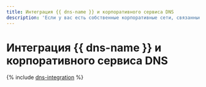 ```yaml
---
title: Интеграция {{ dns-name }} и корпоративного сервиса DNS
description: 'Если у вас есть собственные корпоративные сети, связанные с внутренними сетями в вашем облаке {{ yandex-cloud }} с помощью сервиса {{ interconnect-full-name }}, то можно интегрировать корпоративный DNS с {{ dns-name }}. Это позволит обращаться к ресурсам и сервисам по имени независимо от их расположения: в корпоративной или облачной сетях.'
---
```


# Интеграция {{ dns-name }} и корпоративного сервиса DNS

{% include [dns-integration](../../_tutorials/infrastructure/dns-integration.md) %}
